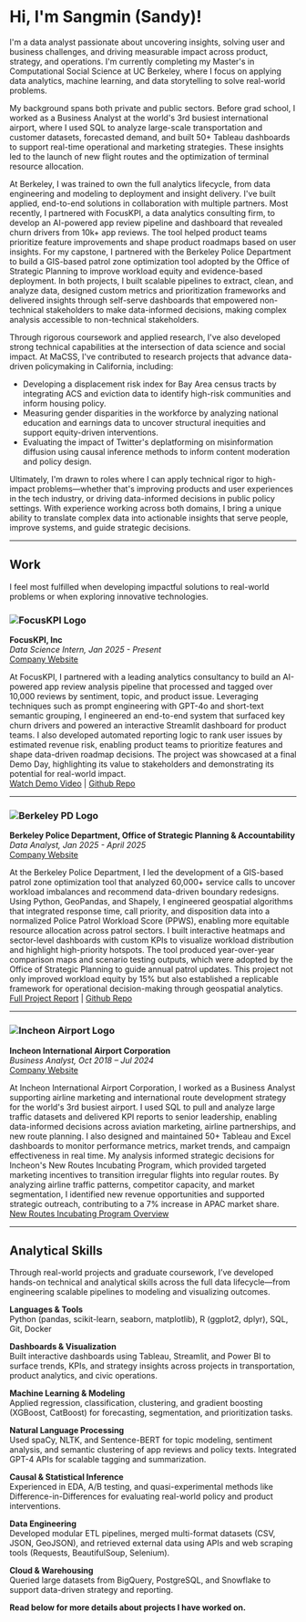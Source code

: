 # Hi, I'm Sangmin (Sandy)!

I'm a data analyst passionate about uncovering insights, solving user and business challenges, and driving measurable impact across product, strategy, and operations. I'm currently completing my Master's in Computational Social Science at UC Berkeley, where I focus on applying data analytics, machine learning, and data storytelling to solve real-world problems.

My background spans both private and public sectors. Before grad school, I worked as a Business Analyst at the world's 3rd busiest international airport, where I used SQL to analyze large-scale transportation and customer datasets, forecasted demand, and built 50+ Tableau dashboards to support real-time operational and marketing strategies. These insights led to the launch of new flight routes and the optimization of terminal resource allocation.

At Berkeley, I was trained to own the full analytics lifecycle, from data engineering and modeling to deployment and insight delivery. I've built applied, end-to-end solutions in collaboration with multiple partners.
Most recently, I partnered with FocusKPI, a data analytics consulting firm, to develop an AI-powered app review pipeline and dashboard that revealed churn drivers from 10k+ app reviews. The tool helped product teams prioritize feature improvements and shape product roadmaps based on user insights. 
For my capstone, I partnered with the Berkeley Police Department to build a GIS-based patrol zone optimization tool adopted by the Office of Strategic Planning to improve workload equity and evidence-based deployment. 
In both projects, I built scalable pipelines to extract, clean, and analyze data, designed custom metrics and prioritization frameworks and delivered insights through self-serve dashboards that empowered non-technical stakeholders to make data-informed decisions, making complex analysis accessible to non-technical stakeholders.

Through rigorous coursework and applied research, I've also developed strong technical capabilities at the intersection of data science and social impact. At MaCSS, I've contributed to research projects that advance data-driven policymaking in California, including:
- Developing a displacement risk index for Bay Area census tracts by integrating ACS and eviction data to identify high-risk communities and inform housing policy.
- Measuring gender disparities in the workforce by analyzing national education and earnings data to uncover structural inequities and support equity-driven interventions.
- Evaluating the impact of Twitter's deplatforming on misinformation diffusion using causal inference methods to inform content moderation and policy design.

Ultimately, I'm drawn to roles where I can apply technical rigor to high-impact problems—whether that's improving products and user experiences in the tech industry, or driving data-informed decisions in public policy settings. With experience working across both domains, I bring a unique ability to translate complex data into actionable insights that serve people, improve systems, and guide strategic decisions.

---

## Work

I feel most fulfilled when developing impactful solutions to real-world problems or when exploring innovative technologies.

### ![FocusKPI Logo](https://images.app.goo.gl/zqeEYRt3xAEw22eL8)
**FocusKPI, Inc**  
*Data Science Intern, Jan 2025 - Present*  
[Company Website](https://www.focuskpi.com/)

At FocusKPI, I partnered with a leading analytics consultancy to build an AI-powered app review analysis pipeline that processed and tagged over 10,000 reviews by sentiment, topic, and product issue. Leveraging techniques such as prompt engineering with GPT-4o and short-text semantic grouping, I engineered an end-to-end system that surfaced key churn drivers and powered an interactive Streamlit dashboard for product teams. I also developed automated reporting logic to rank user issues by estimated revenue risk, enabling product teams to prioritize features and shape data-driven roadmap decisions. The project was showcased at a final Demo Day, highlighting its value to stakeholders and demonstrating its potential for real-world impact.  
[Watch Demo Video](https://www.youtube.com/watch?v=NK6nVT0ubZw) | [Github Repo](https://github.com/sandy-lee29/musicapp-review-analysis)

---

### ![Berkeley PD Logo](https://images.app.goo.gl/FwYwkCVqgqNh7m2c6)
**Berkeley Police Department, Office of Strategic Planning & Accountability**  
*Data Analyst, Jan 2025 - April 2025*  
[Company Website](https://bpd-transparency-initiative-berkeleypd.hub.arcgis.com/)

At the Berkeley Police Department, I led the development of a GIS-based patrol zone optimization tool that analyzed 60,000+ service calls to uncover workload imbalances and recommend data-driven boundary redesigns. Using Python, GeoPandas, and Shapely, I engineered geospatial algorithms that integrated response time, call priority, and disposition data into a normalized Police Patrol Workload Score (PPWS), enabling more equitable resource allocation across patrol sectors.
I built interactive heatmaps and sector-level dashboards with custom KPIs to visualize workload distribution and highlight high-priority hotspots. The tool produced year-over-year comparison maps and scenario testing outputs, which were adopted by the Office of Strategic Planning to guide annual patrol updates. This project not only improved workload equity by 15% but also established a replicable framework for operational decision-making through geospatial analytics.  
[Full Project Report](https://drive.google.com/file/d/1GJc5lvHSB6qTAfGMJtgMgJdN7yne0bsp/view) | [Github Repo](https://github.com/sandy-lee29/patrol-optimization)

---

### ![Incheon Airport Logo](https://images.app.goo.gl/QhMLB3zfwQCu9odG9)
**Incheon International Airport Corporation**  
*Business Analyst, Oct 2018 – Jul 2024*  
[Company Website](https://www.airport.kr/co_en/index.do)

At Incheon International Airport Corporation, I worked as a Business Analyst supporting airline marketing and international route development strategy for the world's 3rd busiest airport.  I used SQL to pull and analyze large traffic datasets and delivered KPI reports to senior leadership, enabling data-informed decisions across aviation marketing, airline partnerships, and new route planning. 
I also designed and maintained 50+ Tableau and Excel dashboards to monitor performance metrics, market trends, and campaign effectiveness in real time. My analysis informed strategic decisions for Incheon's New Routes Incubating Program, which provided targeted marketing incentives to transition irregular flights into regular routes. 
By analyzing airline traffic patterns, competitor capacity, and market segmentation, I identified new revenue opportunities and supported strategic outreach, contributing to a 7% increase in APAC market share.  
[New Routes Incubating Program Overview](https://www.airport.kr/co_en/4284/subview.do?enc=Zm5jdDF8QEB8JTJGYmJzJTJGY29fZW4lMkY0NjclMkYxMzY1MjYlMkZhcnRjbFZpZXcuZG8lM0Y%3D)

---

## Analytical Skills
Through real-world projects and graduate coursework, I’ve developed hands-on technical and analytical skills across the full data lifecycle—from engineering scalable pipelines to modeling and visualizing outcomes.


**Languages & Tools**  
Python (pandas, scikit-learn, seaborn, matplotlib), R (ggplot2, dplyr), SQL, Git, Docker

**Dashboards & Visualization**  
Built interactive dashboards using Tableau, Streamlit, and Power BI to surface trends, KPIs, and strategy insights across projects in transportation, product analytics, and civic operations.

**Machine Learning & Modeling**  
Applied regression, classification, clustering, and gradient boosting (XGBoost, CatBoost) for forecasting, segmentation, and prioritization tasks.

**Natural Language Processing**  
Used spaCy, NLTK, and Sentence-BERT for topic modeling, sentiment analysis, and semantic clustering of app reviews and policy texts. Integrated GPT-4 APIs for scalable tagging and summarization.

**Causal & Statistical Inference**  
Experienced in EDA, A/B testing, and quasi-experimental methods like Difference-in-Differences for evaluating real-world policy and product interventions.

**Data Engineering**  
Developed modular ETL pipelines, merged multi-format datasets (CSV, JSON, GeoJSON), and retrieved external data using APIs and web scraping tools (Requests, BeautifulSoup, Selenium).

**Cloud & Warehousing**  
Queried large datasets from BigQuery, PostgreSQL, and Snowflake to support data-driven strategy and reporting.

**Read below for more details about projects I have worked on.**
 